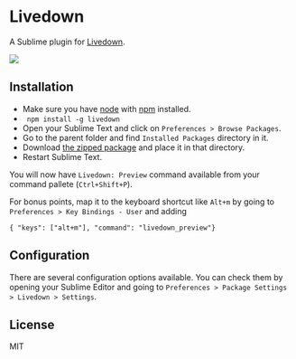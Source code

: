 # Livedown

A Sublime plugin for [Livedown](https://github.com/shime/livedown).

![](https://raw.githubusercontent.com/shime/livedown-demos/master/sublime.gif)

## Installation

* Make sure you have [node](http://nodejs.org/) with [npm](https://www.npmjs.org/) installed. 
* ``` npm install -g livedown```
* Open your Sublime Text and click on `Preferences > Browse Packages`.
* Go to the parent folder and find `Installed Packages` directory in it.
* Download [the zipped package](https://raw.githubusercontent.com/shime/sublime-livedown/master/build/Livedown.sublime-package) and place it in that directory.
* Restart Sublime Text.

You will now have `Livedown: Preview` command available from your command pallete (`Ctrl+Shift+P`).

For bonus points, map it to the keyboard shortcut like `Alt+m` by going to 
`Preferences > Key Bindings - User` and adding

    { "keys": ["alt+m"], "command": "livedown_preview"}

## Configuration

There are several configuration options available. You can check them by opening your Sublime Editor and going to `Preferences > Package Settings > Livedown > Settings`.

## License

MIT
